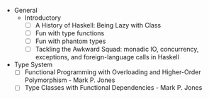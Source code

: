 - General
  - Introductory
    - [ ] A History of Haskell: Being Lazy with Class
    - [ ] Fun with type functions
    - [ ] Fun with phantom types
    - [ ] Tackling the Awkward Squad: monadic IO, concurrency, exceptions, and foreign-language calls in Haskell
- Type System
  - [ ] Functional Programming with Overloading and Higher-Order Polymorphism - Mark P. Jones
  - [ ] Type Classes with Functional Dependencies - Mark P. Jones
